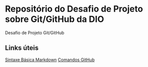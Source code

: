 # Repositório do Desafio de Projeto sobre Git/GitHub da DIO
Desafio de Projeto Git/GitHub

## Links úteis
[Sintaxe Básica Markdown](https://www.markdownguide.org/basic-syntax/)
[Comandos GitHub](https://gist.github.com/leocomelli/2545add34e4fec21ec16)
